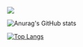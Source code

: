  ![](https://github-profile-summary-cards.vercel.app/api/cards/profile-details?username=Hiroto2002&theme=merko)
 
![Anurag's GitHub stats](https://github-readme-stats.vercel.app/api?username=Hiroto2002&show_icons=true&theme=merko)
 
[![Top Langs](https://github-readme-stats.vercel.app/api/top-langs/?username=Hiroto2002&layout=compact&langs_count=6)](https://github.com/anuraghazra/github-readme-stats)

